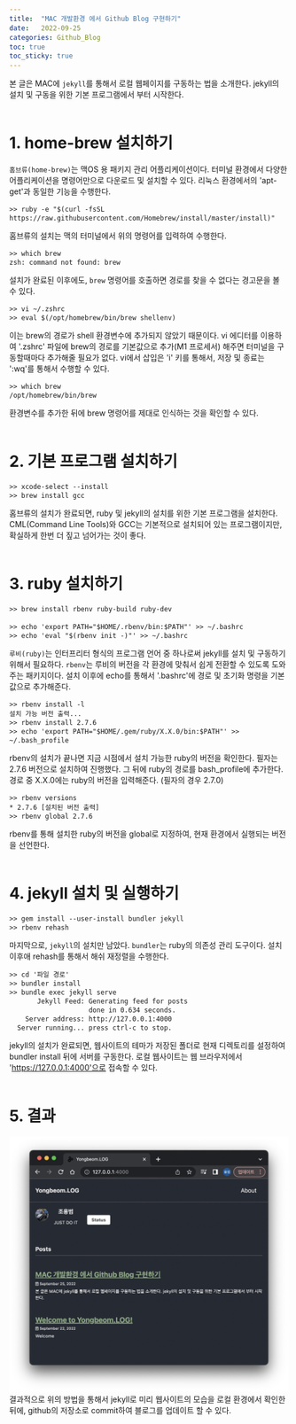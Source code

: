 ```yaml
---
title:  "MAC 개발환경 에서 Github Blog 구현하기"
date:   2022-09-25
categories: Github_Blog
toc: true
toc_sticky: true
---
```


본 글은 MAC에 `jekyll`를 통해서 로컬 웹페이지를 구동하는 법을 소개한다. jekyll의 설치 및 구동을 위한 기본 프로그램에서 부터 시작한다.
<br><br>

# 1. home-brew 설치하기

`홈브류(home-brew)`는 맥OS 용 패키지 관리 어플리케이션이다. 터미널 환경에서 다양한 어플리케이션을 명령어만으로 다운로드 및 설치할 수 있다. 리눅스 환경에서의 'apt-get'과 동일한 기능을 수행한다.
```
>> ruby -e "$(curl -fsSL https://raw.githubusercontent.com/Homebrew/install/master/install)"
```
홈브류의 설치는 맥의 터미널에서 위의 명령어를 입력하여 수행한다.

```
>> which brew
zsh: command not found: brew
```
설치가 완료된 이후에도, `brew` 명령어를 호출하면 경로를 찾을 수 없다는 경고문을 볼 수 있다.


```
>> vi ~/.zshrc
>> eval $(/opt/homebrew/bin/brew shellenv)
```
이는 brew의 경로가 shell 환경변수에 추가되지 않았기 때문이다. vi 에디터를 이용하여 '.zshrc' 파일에 brew의 경로를 기본값으로 추가(M1 프로세서) 해주면 터미널을 구동할때마다 추가해줄 필요가 없다.  vi에서 삽입은 'i' 키를 통해서, 저장 및 종료는 ':wq'를 통해서 수행할 수 있다.

```
>> which brew
/opt/homebrew/bin/brew
```
환경변수를 추가한 뒤에 brew 명령어를 제대로 인식하는 것을 확인할 수 있다.
<br><br>

# 2. 기본 프로그램 설치하기
```
>> xcode-select --install
>> brew install gcc
```
홈브류의 설치가 완료되면, ruby 및 jekyll의 설치를 위한 기본 프로그램을 설치한다. CML(Command Line Tools)와 GCC는 기본적으로 설치되어 있는 프로그램이지만, 확실하게 한번 더 짚고 넘어가는 것이 좋다.
<br><br>

# 3. ruby 설치하기
```
>> brew install rbenv ruby-build ruby-dev

>> echo 'export PATH="$HOME/.rbenv/bin:$PATH"' >> ~/.bashrc
>> echo 'eval "$(rbenv init -)"' >> ~/.bashrc
```
`루비(ruby)`는 인터프리터 형식의 프로그램 언어 중 하나로써 jekyll를 설치 및 구동하기 위해서 필요하다. `rbenv`는 루비의 버전을 각 환경에 맞춰서 쉽게 전환할 수 있도록 도와주는 패키지이다. 설치 이후에 echo를 통해서 '.bashrc'에 경로 및 초기화 명령을 기본값으로 추가해준다.

```
>> rbenv install -l
설치 가능 버전 출력...
>> rbenv install 2.7.6
>> echo 'export PATH="$HOME/.gem/ruby/X.X.0/bin:$PATH"' >> ~/.bash_profile
```

rbenv의 설치가 끝나면 지금 시점에서 설치 가능한 ruby의 버전을 확인한다. 필자는 2.7.6 버전으로 설치하여 진행했다. 그 뒤에 ruby의 경로를 bash_profile에 추가한다. 경로 중 X.X.0에는 ruby의 버전을 입력해준다. (필자의 경우 2.7.0)

``` 
>> rbenv versions
* 2.7.6 [설치된 버전 출력]
>> rbenv global 2.7.6
```
rbenv를 통해 설치한 ruby의 버전을 global로 지정하여, 현재 환경에서 실행되는 버전을 선언한다.
<br><br>
# 4. jekyll 설치 및 실행하기
```
>> gem install --user-install bundler jekyll
>> rbenv rehash
```
마지막으로, `jekyll`의 설치만 남았다. `bundler`는 ruby의 의존성 관리 도구이다. 설치 이후애 rehash를 통해서 해쉬 재정렬을 수행한다.

```
>> cd '파일 경로'
>> bundler install
>> bundle exec jekyll serve
       Jekyll Feed: Generating feed for posts
                    done in 0.634 seconds.
    Server address: http://127.0.0.1:4000
  Server running... press ctrl-c to stop.
```
jekyll의 설치가 완료되면, 웹사이트의 테마가 저장된 폴더로 현재 디렉토리를 설정하여 bundler install 뒤에 서버를 구동한다. 로컬 웹사이트는 웹 브라우저에서 'https://127.0.0.1:4000'으로 접속할 수 있다.
<br><br>

# 5. 결과
![result](/assets/images/GB01_img01.png)
결과적으로 위의 방법을 통해서 jekyll로 미리 웹사이트의 모습을 로컬 환경에서 확인한 뒤에, github의 저장소로 commit하여 블로그를 업데이트 할 수 있다.
